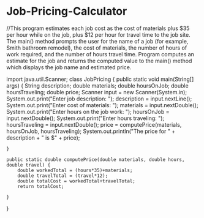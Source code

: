 # Job-Pricing-Calculator
 //This program estimates each job cost as the cost of materials plus $35 per hour while on the job, plus $12 per hour for travel time to the job site.  The main() method prompts the user for the name of a job (for example, Smith bathroom remodel), the cost of materials, the number of hours of work required, and the number of hours travel time.  Program computes an estimate for the job and returns the computed value to the main() method which displays the job name and estimated price.

import java.util.Scanner;
class JobPricing {
   public static void main(String[] args) {
        String description;
        double materials;
        double hoursOnJob;
        double hoursTraveling;
        double price;
        Scanner input = new Scanner(System.in);
        System.out.print("Enter job description: ");
        description = input.nextLine();
        System.out.print("Enter cost of materials: ");
        materials = input.nextDouble();
        System.out.print("Enter hours on the job work: ");
        hoursOnJob = input.nextDouble();
        System.out.print("Enter hours traveling: ");
        hoursTraveling = input.nextDouble();
        price = computePrice(materials, hoursOnJob, hoursTraveling);
        System.out.println("The price for " + description +
                           " is $" + price);

    }

    public static double computePrice(double materials, double hours, double travel) {
        double workedTotal = (hours*35)+materials;
        double travelTotal = (travel*12);
        double totalCost = workedTotal+travelTotal;
        return totalCost;

    }
}
